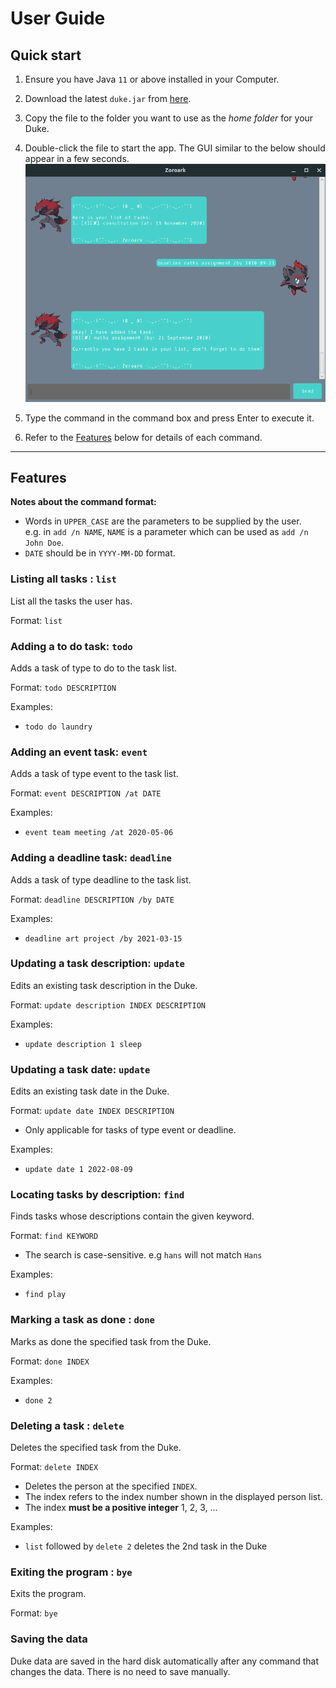 # User Guide
## Quick start

1. Ensure you have Java `11` or above installed in your Computer.

1. Download the latest `duke.jar` from [here](https://github.com/ZoroarkDarkrai/ip/releases).

1. Copy the file to the folder you want to use as the _home folder_ for your Duke.

1. Double-click the file to start the app. The GUI similar to the below should appear in a few seconds.<br>
   ![Ui](./Ui.png)

1. Type the command in the command box and press Enter to execute it. 

1. Refer to the [Features](#features) below for details of each command.

--------------------------------------------------------------------------------------------------------------------

## Features

**Notes about the command format:**<br>

* Words in `UPPER_CASE` are the parameters to be supplied by the user.<br>
  e.g. in `add /n NAME`, `NAME` is a parameter which can be used as `add /n John Doe`.
* `DATE` should be in `YYYY-MM-DD` format.


### Listing all tasks : `list`

List all the tasks the user has.

Format: `list`


### Adding a to do task: `todo`

Adds a task of type to do to the task list.

Format: `todo DESCRIPTION`

Examples:
* `todo do laundry`

### Adding an event task: `event`

Adds a task of type event to the task list.

Format: `event DESCRIPTION /at DATE`

Examples:
* `event team meeting /at 2020-05-06`

### Adding a deadline task: `deadline`

Adds a task of type deadline to the task list.

Format: `deadline DESCRIPTION /by DATE`

Examples:
* `deadline art project /by 2021-03-15`


### Updating a task description: `update`

Edits an existing task description in the Duke.

Format: `update description INDEX DESCRIPTION`

Examples:
*  `update description 1 sleep`

### Updating a task date: `update`

Edits an existing task date in the Duke.

Format: `update date INDEX DESCRIPTION`

* Only applicable for tasks of type event or deadline.

Examples:
*  `update date 1 2022-08-09`

### Locating tasks by description: `find`

Finds tasks whose descriptions contain the given keyword.

Format: `find KEYWORD`

* The search is case-sensitive. e.g `hans` will not match `Hans`

Examples:
* `find play`

### Marking a task as done : `done`

Marks as done the specified task from the Duke.

Format: `done INDEX`

Examples:
* `done 2`

### Deleting a task : `delete`

Deletes the specified task from the Duke.

Format: `delete INDEX`

* Deletes the person at the specified `INDEX`.
* The index refers to the index number shown in the displayed person list.
* The index **must be a positive integer** 1, 2, 3, …​

Examples:
* `list` followed by `delete 2` deletes the 2nd task in the Duke


### Exiting the program : `bye`

Exits the program.

Format: `bye`

### Saving the data

Duke data are saved in the hard disk automatically after any command that changes the data. There is no need to save manually.